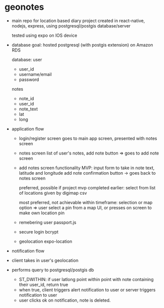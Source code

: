 # geonotes
- main repo for location based diary project
  created in react-native, nodejs, express, using postgresql/postgis database/server
  
  tested using expo on IOS device

- database goal: hosted postgresql (with postgis extension) on Amazon RDS

  database:
    user
    - user_id
    - username/email
    - password

    notes
    - note_id
    - user_id
    - note_text
    - lat
    - long
  
- application flow
   - login/register screen
     goes to main app screen, presented with notes screen
   
   - notes screen
     list of user's notes, add note button => goes to add note screen
   
   -  add notes screen functionality
        MVP: 
        input form to take in note text, latitude and longitude
        add note confirmation button -> goes back to notes screen

        preferred, possible if project mvp completed earlier: 
        select from list of locations given by digimap csv

        most preferred, not achievable within timeframe: 
        selection or map option => user select a pin from a map UI, or presses on screen to make own location pin
      
   - remebering user
     passport.js
     
   - secure login
     bcrypt
     
   - geolocation
     expo-location
     
- notification flow

 - client takes in user's geolocation
 - performs query to postgresql/postgis db 
   - ST_DWITHIN: if user latlong point within point with note containing their user_id, return true
   - when true, client triggers alert notification to user or server triggers notification to user
   - user clicks ok on notification, note is deleted.
 
 
 
 
    
   
      
   
 

